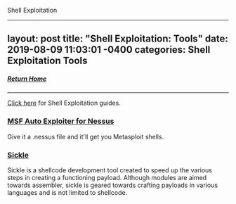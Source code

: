 Shell Exploitation

---
layout: post
title:  "Shell Exploitation: Tools"
date:   2019-08-09 11:03:01 -0400
categories: Shell Exploitation Tools
---
##### [Return Home](https://thegetch.github.io/penetration/testing/resources/2020/07/24/Home/)

---

[Click here](https://thegetch.github.io/PenetrationTestingResources/ShellExploitation) for Shell Exploitation guides.

### [MSF Auto Exploiter for Nessus](https://github.com/DanMcInerney/msf-autoshell)

Give it a .nessus file and it'll get you Metasploit shells.

### [Sickle](https://github.com/wetw0rk/Sickle)

Sickle is a shellcode development tool created to speed up the various steps in creating a functioning payload. Although modules are aimed towards assembler, sickle is geared towards crafting payloads in various languages and is not limited to shellcode.
